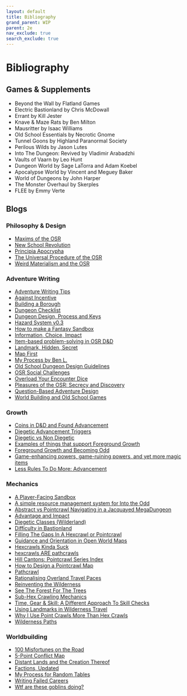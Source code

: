```yaml
---
layout: default
title: Bibliography
grand_parent: WIP
parent: 2e 
nav_exclude: true
search_exclude: true
---
```


# Bibliography

## Games & Supplements

- Beyond the Wall by Flatland Games
- Electric Bastionland by Chris McDowall
- Errant by Kill Jester
- Knave & Maze Rats by Ben Milton
- Mausritter by Isaac Williams
- Old School Essentials by Necrotic Gnome
- Tunnel Goons by Highland Paranormal Society
- Perilous Wilds by Jason Lutes
- Into The Dungeon: Revived by Vladimir Arabadzhi
- Vaults of Vaarn by Leo Hunt
- Dungeon World by Sage LaTorra and Adam Koebel
- Apocalypse World by Vincent and Meguey Baker
- World of Dungeons by John Harper
- The Monster Overhaul by Skerples
- FLEE by Emmy Verte

## Blogs

### Philosophy & Design

- [Maxims of the OSR](https://alldeadgenerations.blogspot.com/2023/08/maxims-of-osr.html)
- [New School Revolution](https://boneboxchant.wordpress.com/2019/12/21/nsr/)
- [Principia Apocrypha](https://lithyscaphe.blogspot.com/p/principia-apocrypha.html)
- [The Universal Procedure of the OSR](https://www.prismaticwasteland.com/blog/the-universal-procedure-of-the-osr)
- [Weird Materialism and the OSR](https://deepunderstone.wordpress.com/2019/11/23/weird-materialism-and-the-osr/)

### Adventure Writing

- [Adventure Writing Tips](http://throneofsalt.blogspot.com/2022/02/adventure-writing-tips.html)
- [Against Incentive](https://lukegearing.blot.im/against-incentive)
- [Building a Borough](https://www.youtube.com/watch?v=Dzxc8wQ57uI)
- [Dungeon Checklist](http://goblinpunch.blogspot.com/2016/01/dungeon-checklist.html)
- [Dungeon Design, Process and Keys](https://alldeadgenerations.blogspot.com/2022/12/dungeon-design-process-and-keys.html)
- [Hazard System v0.3](https://www.necropraxis.com/2017/11/22/hazard-system-v0-3/)
- [How to make a Fantasy Sandbox](https://batintheattic.blogspot.com/2009/08/how-to-make-fantasy-sandbox.html)
- [Information, Choice, Impact](https://www.bastionland.com/2018/09/the-ici-doctrine-information-choice.html)
- [Item-based problem-solving in OSR D&D](http://udan-adan.blogspot.com/2018/02/when-all-you-have-is-hammer-item-based.html)
- [Landmark, Hidden, Secret](https://diyanddragons.blogspot.com/2019/10/landmark-hidden-secret.html)
- [Map First](https://lukegearing.blot.im/techniques-to-write-adventures#map-first)
- [My Process by Ben L.](https://maziriansgarden.blogspot.com/2022/10/my-process.html)
- [Old School Dungeon Design Guidelines](https://grognardia.blogspot.com/2009/02/old-school-dungeon-design-guidelines.html)
- [OSR Social Challenges](https://slightadjustments.blogspot.com/2020/04/osr-social-challenges.html)
- [Overload Your Encounter Dice](https://meanderingbanter.blogspot.com/2018/10/OVERLOAD-YOUR-ENCOUNTER-DICE.html)
- [Pleasures of the OSR: Secrecy and Discovery](https://maziriansgarden.blogspot.com/2019/04/pleasures-of-osr-secrecy-and-discovery.html)
- [Question-Based Adventure Design](https://www.mindstormpress.com/question-based-adventure-design)
- [World Building and Old School Games](https://maziriansgarden.blogspot.com/2017/12/world-building-and-old-school-games.html)

### Growth

- [Coins in D&D and Found Advancement](https://lichvanwinkle.blogspot.com/2021/11/coins-in-d-and-found-advancement.html)
- [Diegetic Advancement Triggers](https://dreamingdragonslayer.wordpress.com/2020/06/13/diegetic-advancement-triggers/)
- [Diegetic vs Non Diegetic](https://cavegirlgames.blogspot.com/2019/09/terminology-diegetic-vs-non-diegetic.html)
- [Examples of things that support Foreground Growth](https://mhuthulan.mediumquality.uk/2021/11/28/examples-of-things-that-cause-foreground-growth/)
- [Foreground Growth and Becoming Odd](https://www.bastionland.com/2016/05/foreground-growth-and-becoming-odd.html)
- [Game-enhancing powers, game-ruining powers, and yet more magic items](https://udan-adan.blogspot.com/2021/10/game-enhancing-powers-game-ruining.html)
- [Less Rules To Do More: Advancement](https://aboleth-overlords.com/2020/09/19/less-rules-to-do-more-advancement/)

### Mechanics

- [A Player-Facing Sandbox](https://pointlessmonument.blot.im/a-player-facing-sandbox-part-1-the-map)
- [A simple resource management system for Into the Odd](https://blog.thesconesalone.com/2018/07/a-simple-resource-management-system.html)
- [Abstract vs Pointcrawl Navigating in a Jacquayed MegaDungeon](https://gundobadgames.blogspot.com/2020/10/abstract-vs-pointcrawl-navigating-in.html)
- [Advantage and Impact](https://dreamingdragonslayer.wordpress.com/2020/03/28/advantage-and-impact/)
- [Diegetic Classes (Wilderland)](https://riseupcomus.blogspot.com/2020/11/diegetic-classes-wilderland.html)
- [Difficulty in Bastionland](https://www.bastionland.com/2020/03/difficulty-in-bastionland.html)
- [Filling The Gaps In A Hexcrawl or Pointcrawl](https://dicegoblin.blog/the-things-we-find-along-the-way-filling-the-gaps-in-a-hexcrawl-or-pointcrawl)
- [Guidance and Orientation in Open World Maps](https://iuliu-cosmin-oniscu.medium.com/guidance-and-orientation-in-open-world-maps-c7ff78a12a05)
- [Hexcrawls Kinda Suck](https://goblinpunch.blogspot.com/2024/01/hexcrawls-kinda-suck.html)
- [hexcrawls ARE pathcrawls](https://permacrandam.blogspot.com/2022/09/hexcrawls-are-pathcrawls.html)
- [Hill Cantons: Pointcrawl Series Index](http://hillcantons.blogspot.com/2014/11/pointcrawl-series-index.html)
- [How to Design a Pointcrawl Map](https://www.youtube.com/watch?v=4Yi0EnZATng)
- [Pathcrawl](http://detectmagic.blogspot.com/2014/04/pathcrawl.html)
- [Rationalising Overland Travel Paces](https://retiredadventurer.blogspot.com/2019/07/rationalising-overland-travel-paces.html)
- [Reinventing the Wilderness](https://sachagoat.blot.im/re-inventing-the-wilderness-part-1-introduction)
- [See The Forest For The Trees](https://blog.d4caltrops.com/2019/04/see-forest-for-trees.html)
- [Sub-Hex Crawling Mechanics](https://diyanddragons.blogspot.com/2018/02/sub-hex-crawling-mechanics-part-1.html)
- [Time, Gear & Skill: A Different Approach To Skill Checks](https://dicegoblin.blog/time-gear-skill-a-different-approach-to-skill-checks)
- [Using Landmarks in Wilderness Travel](https://maziriansgarden.blogspot.com/2021/08/using-landmarks-in-wilderness-travel.html)
- [Why I Use Point Crawls More Than Hex Crawls](https://silverarmpress.com/why-i-use-point-crawls-more-than-hex-crawls/)
- [Wilderness Paths](https://blog.trilemma.com/2021/08/wilderness-paths.html)

### Worldbuilding

- [100 Misfortunes on the Road](https://wizardthieffighter.blogspot.com/2018/02/ultraviolet-grasslands-100-misfortunes.html)
- [5-Point Conflict Map](https://chaosgrenade.com/5-point-conflict-map)
- [Distant Lands and the Creation Thereof](https://crateredland.blogspot.com/2019/06/distant-lands-and-creation-thereof.html)
- [Factions, Updated](https://xenio.bearblog.dev/factions-updated/)
- [My Process for Random Tables](https://blog.d4caltrops.com/2022/05/table-talk-my-process-for-random-tables.html)
- [Writing Failed Careers](https://www.youtube.com/watch?v=jS51XkA9-_k)
- [Wtf are these goblins doing?](https://goblinpunch.blogspot.com/2013/05/wtf-are-those-goblins-doing.html)